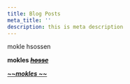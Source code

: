```yaml
---
title: Blog Posts
meta_title: ''
description: this is meta description
---
```

mokle hsossen



**mokles **<u>**_~~hosse~~_**</u>

<u>**_~~mokles ~~_**</u>